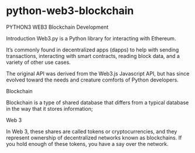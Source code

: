 # python-web3-blockchain
PYTHON3 WEB3 Blockchain Development


Introduction
Web3.py is a Python library for interacting with Ethereum.

It’s commonly found in decentralized apps (dapps) to help with sending transactions, interacting with smart contracts, reading block data, and a variety of other use cases.

The original API was derived from the Web3.js Javascript API, but has since evolved toward the needs and creature comforts of Python developers.

Blockchain

Blockchain is a type of shared database that differs from a typical database in the way that it stores information;


Web 3


In Web 3, these shares are called tokens or cryptocurrencies, and they represent ownership of decentralized networks known as blockchains. If you hold enough of these tokens, you have a say over the network.